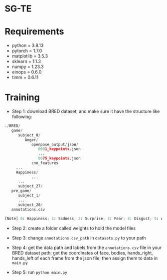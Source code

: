 SG-TE
=======

# Requirements

* python = 3.8.13
* pytorch = 1.7.0
* matplotlib = 3.5.3
* sklearn = 1.1.3
* numpy = 1.23.3
* einops = 0.6.0
* timm = 0.6.11

# Training

* Step 1: download BRED dataset, and make sure it have the structure like following:
  
```python
./BRED/
   game/
      subject_0/
         Anger/
            openpose_output/json/
               0001_keypoints.json
               ...
               0075_keypoints.json
            cnn_features
	 ...
	 Happiness/
            ...
      ...
      subject_27/
   pre_game/
      subject_1/
      ...
      subject_28/
   annotations.csv

[Note] 0: Happiness; 1: Sadness; 2: Surprise; 3: Fear; 4: Disgust; 5: Anger 
```


* Step 2: create a folder called weights to hold the model files

* Step 3: change ```annotations.csv_path``` in `datasets.py` to your path

* Step 4: get the data path and labels from the `annotations.csv` file in your BRED dataset path; get the coordinates of face, bodies, hands_right, hands_left of each frame from the json file; then assign them to data in `main.py`

* Step 5: run `python main.py`
